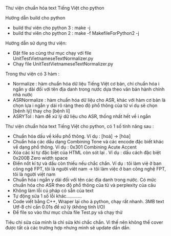 Thư viện chuẩn hóa text Tiếng Việt cho python

Hướng dẫn build cho python
+ build thư viên cho python 3 : make -j
+ build thư viên cho python 2 : make -f MakefileForPython2 -j


Hướng dẫn sử dụng thư viện:
+ Đặt file so cùng thư mục chạy với file UnitTestVietnameseTextNormalizer.py
+ Chạy file UnitTestVietnameseTextNormalizer.py


Trong thư viện có 3 hàm :
+ Normalize : hàm chuẩn hóa dữ liệu Tiếng Việt cơ bản, chỉ chuẩn hóa i ngắn y dài đối với tên địa danh trong nước dựa theo văn bản hành chính nhà nước
+ ASRNormalize : hàm chuẩn hóa dữ liệu cho ASR, khác với hàm cơ bản là chọn lựa i ngắn y dài rõ ràng theo độ phổ thông của từ 
ví dụ sẽ chọn [bệnh lý] thay cho [bệnh lí]
+ ASRYToI : hàm để xử lý dữ liệu cho ASR, thống nhất hết về i ngắn 



Thư viện chuẩn hóa text Tiếng Việt cho python, có 1 số tính năng sau :
+ Chuẩn hóa dấu về kiểu phổ thông. Ví dụ : [hoà] -> [hòa]
+ Chuẩn hóa các dấu dạng Combining Tone và các encode đặc biết khác về dạng phổ thông. Ví dụ : 0x301 Combining Acute Accent
+ Xóa các kí tự đặc biệt của HTML còn sót lại . Ví dụ : dấu cách đặc biệt 0x200B Zero width space 
+ Điền nốt kí tự và dấu còn thiếu nếu chắc chắn. 
Ví dụ : 
tôi làm việ ở ban công ngệ FPT, tôi là người viêt nam 
-> tôi làm việc ở ban công nghệ FPT, tôi là người việt nam
+ Chuẩn hóa i ngắn y dài đối với tên các địa danh trong nước. Có mức chuẩn hóa cho ASR theo độ phổ thông của từ và perplexity của câu
+ Không làm lỗi cú pháp có sẵn của text 
+ Tự động sửa 1 số lỗi khác............
+ Code viết bằng C++, Wraper lại cho à python, chạy rất nhanh. 3MB text Utf-8 chỉ cần 0.01s để xử lý (không tính I/O)
+ Để file so vào thư mục chứa file Test.py và chạy thử


Tiêu chí sửa của mình là chỉ sửa khi chắc chắn. 
Vì thế nên không thể cover được tất cả các trường hợp nhưng mình sẽ update dần dần.

